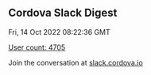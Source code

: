 ## Cordova Slack Digest
Fri, 14 Oct 2022 08:22:36 GMT

[User count: 4705](https://cordova.slack.com/)


Join the conversation at [slack.cordova.io](http://slack.cordova.io/)
